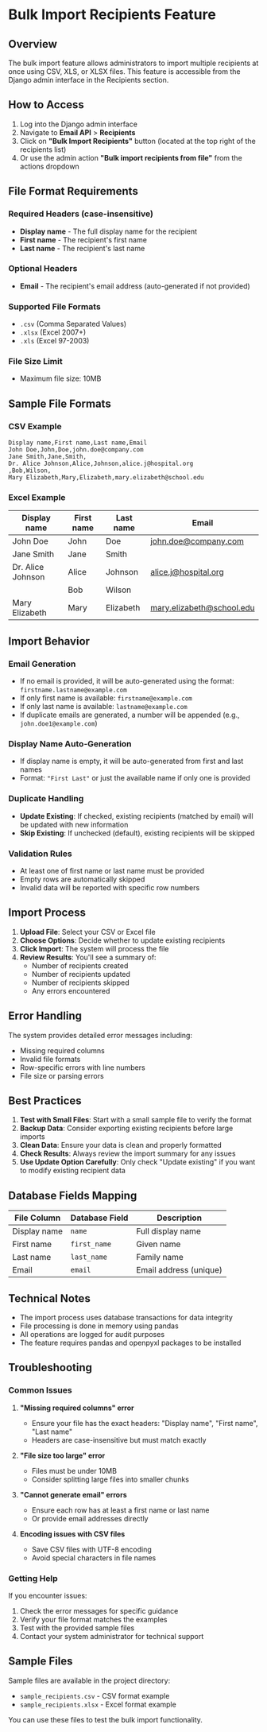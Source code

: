 # Bulk Import Recipients Feature

## Overview

The bulk import feature allows administrators to import multiple recipients at once using CSV, XLS, or XLSX files. This feature is accessible from the Django admin interface in the Recipients section.

## How to Access

1. Log into the Django admin interface
2. Navigate to **Email API** > **Recipients**
3. Click on **"Bulk Import Recipients"** button (located at the top right of the recipients list)
4. Or use the admin action **"Bulk import recipients from file"** from the actions dropdown

## File Format Requirements

### Required Headers (case-insensitive)
- **Display name** - The full display name for the recipient
- **First name** - The recipient's first name
- **Last name** - The recipient's last name

### Optional Headers
- **Email** - The recipient's email address (auto-generated if not provided)

### Supported File Formats
- `.csv` (Comma Separated Values)
- `.xlsx` (Excel 2007+)
- `.xls` (Excel 97-2003)

### File Size Limit
- Maximum file size: 10MB

## Sample File Formats

### CSV Example
```csv
Display name,First name,Last name,Email
John Doe,John,Doe,john.doe@company.com
Jane Smith,Jane,Smith,
Dr. Alice Johnson,Alice,Johnson,alice.j@hospital.org
,Bob,Wilson,
Mary Elizabeth,Mary,Elizabeth,mary.elizabeth@school.edu
```

### Excel Example
| Display name | First name | Last name | Email |
|--------------|------------|-----------|-------|
| John Doe | John | Doe | john.doe@company.com |
| Jane Smith | Jane | Smith | |
| Dr. Alice Johnson | Alice | Johnson | alice.j@hospital.org |
| | Bob | Wilson | |
| Mary Elizabeth | Mary | Elizabeth | mary.elizabeth@school.edu |

## Import Behavior

### Email Generation
- If no email is provided, it will be auto-generated using the format: `firstname.lastname@example.com`
- If only first name is available: `firstname@example.com`
- If only last name is available: `lastname@example.com`
- If duplicate emails are generated, a number will be appended (e.g., `john.doe1@example.com`)

### Display Name Auto-Generation
- If display name is empty, it will be auto-generated from first and last names
- Format: `"First Last"` or just the available name if only one is provided

### Duplicate Handling
- **Update Existing**: If checked, existing recipients (matched by email) will be updated with new information
- **Skip Existing**: If unchecked (default), existing recipients will be skipped

### Validation Rules
- At least one of first name or last name must be provided
- Empty rows are automatically skipped
- Invalid data will be reported with specific row numbers

## Import Process

1. **Upload File**: Select your CSV or Excel file
2. **Choose Options**: Decide whether to update existing recipients
3. **Click Import**: The system will process the file
4. **Review Results**: You'll see a summary of:
   - Number of recipients created
   - Number of recipients updated
   - Number of recipients skipped
   - Any errors encountered

## Error Handling

The system provides detailed error messages including:
- Missing required columns
- Invalid file formats
- Row-specific errors with line numbers
- File size or parsing errors

## Best Practices

1. **Test with Small Files**: Start with a small sample file to verify the format
2. **Backup Data**: Consider exporting existing recipients before large imports
3. **Clean Data**: Ensure your data is clean and properly formatted
4. **Check Results**: Always review the import summary for any issues
5. **Use Update Option Carefully**: Only check "Update existing" if you want to modify existing recipient data

## Database Fields Mapping

| File Column | Database Field | Description |
|-------------|----------------|-------------|
| Display name | `name` | Full display name |
| First name | `first_name` | Given name |
| Last name | `last_name` | Family name |
| Email | `email` | Email address (unique) |

## Technical Notes

- The import process uses database transactions for data integrity
- File processing is done in memory using pandas
- All operations are logged for audit purposes
- The feature requires pandas and openpyxl packages to be installed

## Troubleshooting

### Common Issues

1. **"Missing required columns" error**
   - Ensure your file has the exact headers: "Display name", "First name", "Last name"
   - Headers are case-insensitive but must match exactly

2. **"File size too large" error**
   - Files must be under 10MB
   - Consider splitting large files into smaller chunks

3. **"Cannot generate email" errors**
   - Ensure each row has at least a first name or last name
   - Or provide email addresses directly

4. **Encoding issues with CSV files**
   - Save CSV files with UTF-8 encoding
   - Avoid special characters in file names

### Getting Help

If you encounter issues:
1. Check the error messages for specific guidance
2. Verify your file format matches the examples
3. Test with the provided sample files
4. Contact your system administrator for technical support

## Sample Files

Sample files are available in the project directory:
- `sample_recipients.csv` - CSV format example
- `sample_recipients.xlsx` - Excel format example

You can use these files to test the bulk import functionality.
